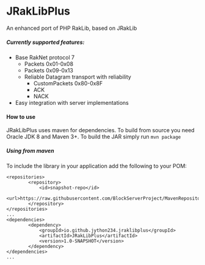 # JRakLibPlus
An enhanced port of PHP RakLib, based on JRakLib

##### Currently supported features:
 - Base RakNet protocol 7
   - Packets 0x01-0x08
   - Packets 0x09-0x13
   - Reliable Datagram transport with reliability
     - CustomPackets 0x80-0x8F
     - ACK
     - NACK
 - Easy integration with server implementations
 
#### How to use
JRakLibPlus uses maven for dependencies. To build from source you need Oracle JDK 8 and Maven 3+. 
To build the JAR simply run ```mvn package```
##### Using from maven
To include the library in your application add the following to your POM:
```
<repositories>
        <repository>
            <id>snapshot-repo</id>
            <url>https://raw.githubusercontent.com/BlockServerProject/MavenRepository/master/snapshots</url>
        </repository>
</repositories>
...
<dependencies>
        <dependency>
            <groupId>io.github.jython234.jraklibplus</groupId>
            <artifactId>JRakLibPlus</artifactId>
            <version>1.0-SNAPSHOT</version>
        </dependency>
</dependencies>
...
```
